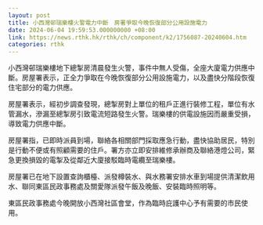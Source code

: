 ```yaml
---
layout: post
title: 小西灣邨瑞樂樓火警電力中斷　房署爭取今晚恢復部分公用設施電力
date: 2024-06-04 19:59:53.000000000 +08:00
link: https://news.rthk.hk/rthk/ch/component/k2/1756087-20240604.htm
categories: rthk
---
```


小西灣邨瑞樂樓地下總掣房清晨發生火警，事件中無人受傷，全座大廈電力供應中斷。房屋署表示，正全力爭取在今晚恢復部分公用設施電力，以及盡快分階段恢復住宅部分的電力供應。

房屋署表示，經初步調查發現，總掣房對上單位的租戶正進行裝修工程，單位有水管漏水，滲漏至總掣房引致電流短路發生火警。瑞樂樓的供電設施因而嚴重受損，導致電力供應中斷。

房屋署指，已即時派員到場，聯絡各相關部門採取應急行動，盡快協助居民，特別是行動不便或有照顧需要的住戶。署方亦立即安排維修承辦商及聯絡港燈公司，緊急更換損毀的電掣及從鄰近大廈接駁臨時電纜至瑞樂樓。

房屋署已在地下設置查詢櫃檯、派發樽裝水、與水務署安排水車到場提供清潔飲用水、聯同東區民政事務處及關愛隊派發午飯及晚飯、安裝臨時照明等。

東區民政事務處今晚開放小西灣社區會堂，作為臨時庇護中心予有需要的市民使用。
